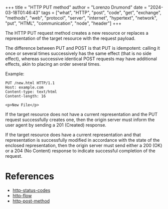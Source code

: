 +++
title = "HTTP PUT method"
author = "Lorenzo Drumond"
date = "2024-03-18T01:46:43"
tags = ["what",  "HTTP",  "post",  "code",  "get",  "exchange",  "methods",  "web",  "protocol",  "server",  "internet",  "hypertext",  "network",  "put",  "HTML",  "communication",  "node",  "header"]
+++


The HTTP PUT request method creates a new resource or replaces a representation of the target resource with the request payload.

The difference between PUT and POST is that PUT is idempotent: calling it once or several times successively has the same effect (that is no side effect), whereas successive identical POST requests may have additional effects, akin to placing an order several times.

Example:
```curl
PUT /new.html HTTP/1.1
Host: example.com
Content-type: text/html
Content-length: 16

<p>New File</p>
```

If the target resource does not have a current representation and the PUT request successfully creates one, then the origin server must inform the user agent by sending a 201 (Created) response.

If the target resource does have a current representation and that representation is successfully modified in accordance with the state of the enclosed representation, then the origin server must send either a 200 (OK) or a 204 (No Content) response to indicate successful completion of the request.

# References
- [http-status-codes](/wiki/http-status-codes/)
- [http-flow](/wiki/http-flow/)
- [http-post-method](/wiki/http-post-method/)
